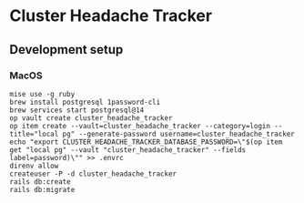 # Cluster Headache Tracker


## Development setup
### MacOS

    mise use -g ruby
    brew install postgresql 1password-cli
    brew services start postgresql@14
    op vault create cluster_headache_tracker
    op item create --vault=cluster_headache_tracker --category=login --title="local pg" --generate-password username=cluster_headache_tracker
    echo "export CLUSTER_HEADACHE_TRACKER_DATABASE_PASSWORD=\"$(op item get "local pg" --vault "cluster_headache_tracker" --fields label=password)\"" >> .envrc
    direnv allow
    createuser -P -d cluster_headache_tracker
    rails db:create
    rails db:migrate

